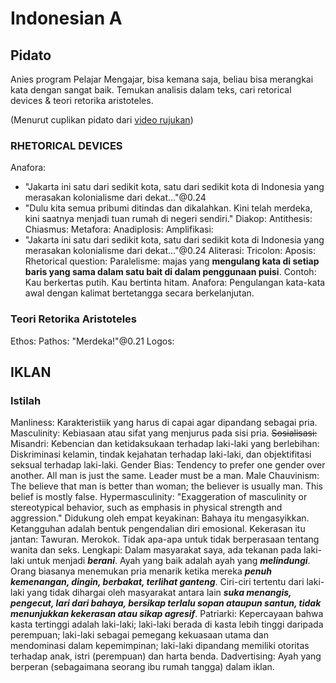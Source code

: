 # Indonesian A

## Pidato

Anies program Pelajar Mengajar, bisa kemana saja, beliau bisa merangkai kata dengan sangat baik.
Temukan analisis dalam teks, cari retorical devices & teori retorika aristoteles.

(Menurut cuplikan pidato dari [video rujukan](https://www.youtube.com/watch?v=UHXruKa7gj4))

### **RHETORICAL DEVICES**

Anafora: 
- "Jakarta ini satu dari sedikit kota, satu dari sedikit kota di Indonesia yang merasakan kolonialisme dari dekat..."@0.24
- "Dulu kita semua pribumi ditindas dan dikalahkan. Kini telah merdeka, kini saatnya menjadi tuan rumah di negeri sendiri."
Diakop: 
Antithesis: 
Chiasmus: 
Metafora: 
Anadiplosis: 
Amplifikasi: 
- "Jakarta ini satu dari sedikit kota, satu dari sedikit kota di Indonesia yang merasakan kolonialisme dari dekat..."@0.24
Aliterasi: 
Tricolon: 
Aposis: 
Rhetorical question: 
Paralelisme: majas yang **mengulang kata di setiap baris yang sama dalam satu bait di dalam penggunaan puisi**. Contoh: Kau berkertas putih. Kau bertinta hitam.
Anafora: Pengulangan kata-kata awal dengan kalimat bertetangga secara berkelanjutan.

### **Teori Retorika Aristoteles**

Ethos: 
Pathos: "Merdeka!"@0.21
Logos:

## IKLAN

### Istilah

Manliness:
	Karakteristiik yang harus di capai agar dipandang sebagai pria.
Masculinity:
	Kebiasaan atau sifat yang menjurus pada sisi pria.
~~Sosialisasi:~~
Misandri:
	Kebencian dan ketidaksukaan terhadap laki-laki yang berlebihan:
		Diskriminasi kelamin, tindak kejahatan terhadap laki-laki, dan objektifitasi seksual terhadap laki-laki.
Gender Bias:
	Tendency to prefer one gender over another.
	All man is just the same.
	Leader must be a man.
Male Chauvinism:
	The believe that man is better than woman; the believer is usually man.
	This belief is mostly false.
Hypermasculinity:
	"Exaggeration of masculinity or stereotypical behavior, such as emphasis in physical strength and aggression."
	Didukung oleh empat keyakinan:
		Bahaya itu mengasyikkan.
		Ketangguhan adalah bentuk pengendalian diri emosional.
		Kekerasan itu jantan:
			Tawuran.
			Merokok.
		Tidak apa-apa untuk tidak berperasaan tentang wanita dan seks.
	Lengkapi:
		Dalam masyarakat saya, ada tekanan pada laki-laki untuk menjadi ___berani___.
		Ayah yang baik adalah ayah yang ___melindungi___.
		Orang biasanya menemukan pria menarik ketika mereka ___penuh kemenangan, dingin, berbakat, terlihat ganteng___.
		Ciri-ciri tertentu dari laki-laki yang tidak dihargai oleh masyarakat antara lain ___suka menangis, pengecut, lari dari bahaya, bersikap terlalu sopan ataupun santun, tidak menunjukkan kekerasan atau sikap agresif___.
Patriarki:
	Kepercayaan bahwa kasta tertinggi adalah laki-laki; laki-laki berada di kasta lebih tinggi daripada perempuan; laki-laki sebagai pemegang kekuasaan utama dan mendominasi dalam kepemimpinan; laki-laki dipandang memiliki otoritas terhadap anak, istri (perempuan) dan harta benda.
Dadvertising:
	Ayah yang berperan (sebagaimana seorang ibu rumah tangga) dalam iklan.
